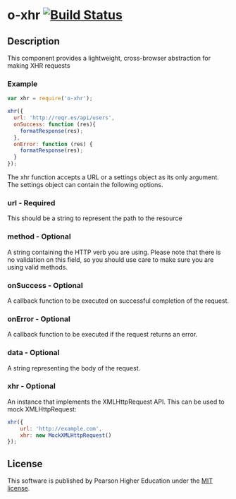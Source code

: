 # o-xhr [![Build Status](https://travis-ci.org/Pearson-Higher-Ed/o-xhr.svg)](https://travis-ci.org/Pearson-Higher-Ed/o-xhr)

## Description

This component provides a lightweight, cross-browser abstraction for making XHR requests

### Example

```js
var xhr = require('o-xhr');

xhr({
  url: 'http://reqr.es/api/users',
  onSuccess: function (res){
    formatResponse(res);
  },
  onError: function (res) {
    formatResponse(res);
  }
});

```

The xhr function accepts a URL or a settings object as its only argument.  The settings object can contain the following options.

### url - Required

This should be a string to represent the path to the resource

### method - Optional

A string containing the HTTP verb you are using.  Please note that there is no validation on this field, so you should use care to make sure you are using valid methods.

### onSuccess - Optional

A callback function to be executed on successful completion of the request.

### onError - Optional

A callback function to be executed if the request returns an error.

### data - Optional

A string representing the body of the request.

### xhr - Optional

An instance that implements the XMLHttpRequest API. This can be used to mock XMLHttpRequest:

```js
xhr({
	url: 'http://example.com',
	xhr: new MockXMLHttpRequest()
});
```


## License

This software is published by Pearson Higher Education under the [MIT license](http://opensource.org/licenses/MIT).
